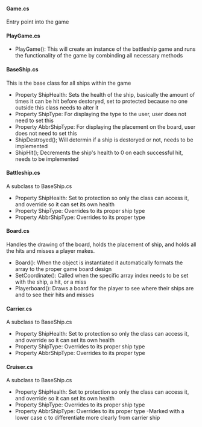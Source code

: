 #### Game.cs
Entry point into the game

#### PlayGame.cs
- PlayGame(): This will create an instance of the battleship game and runs the functionality of the game by combinding all necessary methods

#### BaseShip.cs
This is the base class for all ships within the game
- Property ShipHealth: Sets the health of the ship, basically the amount of times it can be hit before destoryed, set to protected because no one outside this class needs to alter it
- Property ShipType: For displaying the type to the user, user does not need to set this
- Property AbbrShipType: For displaying the placement on the board, user does not need to set this
- ShipDestroyed(); Will determin if a ship is destoryed or not, needs to be implemented
- ShipHit(); Decrements the ship's health to 0 on each successful hit, needs to be implemented

#### Battleship.cs
A subclass to BaseShip.cs
- Property ShipHealth: Set to protection so only the class can access it, and override so it can set its own health
- Property ShipType: Overrides to its proper ship type
- Property AbbrShipType: Overrides to its proper type

#### Board.cs
Handles the drawing of the board, holds the placement of ship, and holds all the hits and misses a player makes.
- Board(): When the object is instantiated it automatically formats the array to the proper game board design
- SetCoordinate(): Called when the specific array index needs to be set with the ship, a hit, or a miss
- Playerboard(): Draws a board for the player to see where their ships are and to see their hits and misses

#### Carrier.cs
A subclass to BaseShip.cs
- Property ShipHealth: Set to protection so only the class can access it, and override so it can set its own health
- Property ShipType: Overrides to its proper ship type
- Property AbbrShipType: Overrides to its proper type

#### Cruiser.cs
A subclass to BaseShip.cs
- Property ShipHealth: Set to protection so only the class can access it, and override so it can set its own health
- Property ShipType: Overrides to its proper ship type
- Property AbbrShipType: Overrides to its proper type
   -Marked with a lower case c to differentiate more clearly from carrier ship
